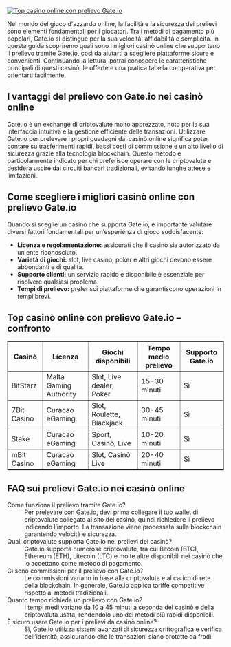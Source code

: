 [![Top casino online con prelievo Gate io](https://123-caf.pages.dev/gitsignup.png)](https://vrmoo.ru/Bt82HjjY)

<p>Nel mondo del gioco d'azzardo online, la facilità e la sicurezza dei prelievi sono elementi fondamentali per i giocatori. Tra i metodi di pagamento più popolari, Gate.io si distingue per la sua velocità, affidabilità e semplicità. In questa guida scopriremo quali sono i migliori casinò online che supportano il prelievo tramite Gate.io, così da aiutarti a scegliere piattaforme sicure e convenienti. Continuando la lettura, potrai conoscere le caratteristiche principali di questi casinò, le offerte e una pratica tabella comparativa per orientarti facilmente.</p>  <h2>I vantaggi del prelievo con Gate.io nei casinò online</h2> <p>Gate.io è un exchange di criptovalute molto apprezzato, noto per la sua interfaccia intuitiva e la gestione efficiente delle transazioni. Utilizzare Gate.io per prelevare i propri guadagni dai casinò online significa poter contare su trasferimenti rapidi, bassi costi di commissione e un alto livello di sicurezza grazie alla tecnologia blockchain. Questo metodo è particolarmente indicato per chi preferisce operare con le criptovalute e desidera uscire dai circuiti bancari tradizionali, evitando lunghe attese e limitazioni.</p>  <h2>Come scegliere i migliori casinò online con prelievo Gate.io</h2> <p>Quando si sceglie un casinò che supporta Gate.io, è importante valutare diversi fattori fondamentali per un’esperienza di gioco soddisfacente:</p> <ul> <li><strong>Licenza e regolamentazione:</strong> assicurati che il casinò sia autorizzato da un ente riconosciuto.</li> <li><strong>Varietà di giochi:</strong> slot, live casino, poker e altri giochi devono essere abbondanti e di qualità.</li> <li><strong>Supporto clienti:</strong> un servizio rapido e disponibile è essenziale per risolvere qualsiasi problema.</li> <li><strong>Tempi di prelievo:</strong> preferisci piattaforme che garantiscono operazioni in tempi brevi.</li> </ul>  <h2>Top casinò online con prelievo Gate.io – confronto</h2>  <table border="1" cellpadding="8" cellspacing="0" style="border-collapse:collapse; width:100%; max-width:700px;"> <thead> <tr> <th>Casinò</th> <th>Licenza</th> <th>Giochi disponibili</th> <th>Tempo medio prelievo</th> <th>Supporto Gate.io</th> </tr> </thead> <tbody> <tr> <td>BitStarz</td> <td>Malta Gaming Authority</td> <td>Slot, Live dealer, Poker</td> <td>15-30 minuti</td> <td>Sì</td> </tr> <tr> <td>7Bit Casino</td> <td>Curacao eGaming</td> <td>Slot, Roulette, Blackjack</td> <td>30-45 minuti</td> <td>Sì</td> </tr> <tr> <td>Stake</td> <td>Curacao eGaming</td> <td>Sport, Casinò, Live</td> <td>10-20 minuti</td> <td>Sì</td> </tr> <tr> <td>mBit Casino</td> <td>Curacao eGaming</td> <td>Slot, Casinò Live</td> <td>20-40 minuti</td> <td>Sì</td> </tr> </tbody> </table>  <h2>FAQ sui prelievi Gate.io nei casinò online</h2> <dl>   <dt>Come funziona il prelievo tramite Gate.io?</dt>   <dd>Per prelevare con Gate.io, devi prima collegare il tuo wallet di criptovalute collegato al sito del casinò, quindi richiedere il prelievo indicando l’importo. La transazione viene processata sulla blockchain garantendo velocità e sicurezza.</dd>    <dt>Quali criptovalute supporta Gate.io nei prelievi dei casinò?</dt>   <dd>Gate.io supporta numerose criptovalute, tra cui Bitcoin (BTC), Ethereum (ETH), Litecoin (LTC) e molte altre disponibili nei casinò che lo accettano come metodo di pagamento.</dd>    <dt>Ci sono commissioni per il prelievo con Gate.io?</dt>   <dd>Le commissioni variano in base alla criptovaluta e al carico di rete della blockchain. In generale, Gate.io applica tariffe competitive rispetto ai metodi tradizionali.</dd>    <dt>Quanto tempo richiede un prelievo con Gate.io?</dt>   <dd>I tempi medi variano da 10 a 45 minuti a seconda del casinò e della criptovaluta usata, rendendolo uno dei metodi più rapidi disponibili.</dd>    <dt>È sicuro usare Gate.io per i prelievi da casinò online?</dt>   <dd>Sì, Gate.io utilizza sistemi avanzati di sicurezza crittografica e verifica dell’identità, assicurando che le transazioni siano protette da frodi.</dd> </dl>